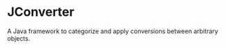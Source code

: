 JConverter
==========

A Java framework to categorize and apply conversions between arbitrary objects.
